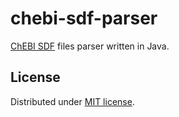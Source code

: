 # chebi-sdf-parser

[ChEBI SDF](https://www.ebi.ac.uk/chebi/downloadsForward.do) files parser written in Java.

## License
Distributed under [MIT license](https://github.com/lszeremeta/chebi-sdf-parser/blob/master/LICENSE.txt).
